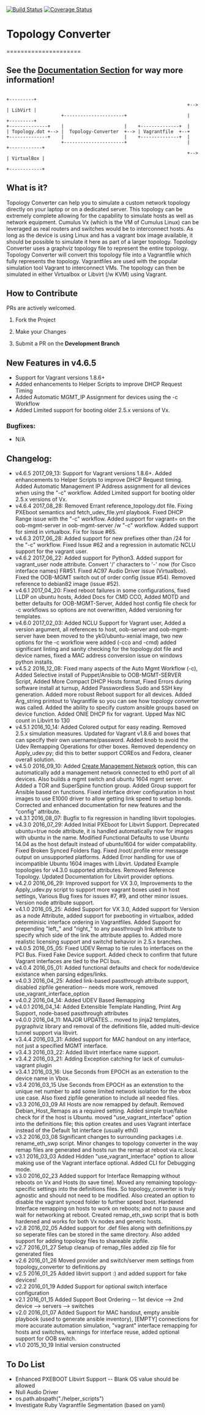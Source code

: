 [![Build Status](https://travis-ci.org/plumbis/topology_converter.svg?branch=refactor)](https://travis-ci.org/plumbis/topology_converter)  [![Coverage Status](https://coveralls.io/repos/github/plumbis/topology_converter/badge.svg?branch=refactor)](https://coveralls.io/github/plumbis/topology_converter?branch=refactor)
# Topology Converter
=====================


## See the [Documentation Section](./documentation) for way more information!



```
                                                                       +---------+
                                                                  +--> | LibVirt |
                    +----------------------+                      |    +---------+
+--------------+    |                      |    +--------------+  |
| Topology.dot +--> |  Topology-Converter  +--> | Vagrantfile  +--+
+--------------+    |                      |    +--------------+  |
                    +----------------------+                      |    +------------+
                                                                  +--> | VirtualBox |
                                                                       +------------+
```

## What is it?
Topology Converter can help you to simulate a custom network topology directly on your laptop or on a dedicated server. This topology can be extremely complete allowing for the capability to simulate hosts as well as network equipment. Cumulus Vx (which is the VM of Cumulus Linux) can be leveraged as real routers and switches would be to interconnect hosts. As long as the device is using Linux and has a vagrant box image available, it should be possible to simulate it here as part of a larger topology.
Topology Converter uses a graphviz topology file to represent the entire topology. Topology Converter will convert this topology file into a Vagrantfile which fully represents the topology. Vagrantfiles are used with the popular simulation tool Vagrant to interconnect VMs. The topology can then be simulated in either Virtualbox or Libvirt (/w KVM) using Vagrant.


## How to Contribute
PRs are actively welcomed.

1. Fork the Project

2. Make your Changes

3. Submit a PR on the **Development Branch**


## New Features in v4.6.5
* Support for Vagrant versions 1.8.6+
* Added enhancements to Helper Scripts to improve DHCP Request Timing
* Added Automatic MGMT_IP Assignment for devices using the -c Workflow
* Added Limited support for booting older 2.5.x versions of Vx.

### Bugfixes:
* N/A

## Changelog:
* v4\.6\.5 2017\_09\_13: Support for Vagrant versions 1.8.6+. Added enhancements to Helper Scripts to improve DHCP Request timing. Added Automatic Management IP Address assignment for all devices when using the "-c" workflow. Added Limited support for booting older 2.5.x versions of Vx.
* v4\.6\.4 2017\_08\_28: Removed Errant reference_topology.dot file. Fixing PXEboot semantics and fetch_udev_file.yml playbook. Fixed DHCP Range issue with the "-c" workflow. Added support for vagrant= on the oob-mgmt-server in oob-mgmt-server /w "-c" workflow. Added support for simid in virtualbox. Fix for Issue #65.
* v4\.6\.3 2017\_06\_28: Added support for new prefixes other than /24 for the "-c" workflow. Fixed Issue #62 and a regression in automatic NCLU support for the vagrant user.
* v4\.6\.2 2017\_06\_22: Added support for Python3. Added support for vagrant_user node attribute. Convert '/' characters to '-' now (for Cisco interface names) FR#51. Fixed AC97 Audio Driver issue (Virtualbox). Fixed the OOB-MGMT switch out of order config (issue #54). Removed reference to debian82 image (issue #52).
* v4\.6\.1 2017\_04\_20: Fixed reboot failures in some configurations, fixed LLDP on ubuntu hosts, Added Docs for CMD CCO, Added MOTD and better defaults for OOB-MGMT-Server, Added host config file check for -c workflows so options are not overwritten, Added versioning for templates.
* v4\.6\.0 2017\_02\_03: Added NCLU Support for Vagrant user, Added a version argument, all references to host, oob-server and oob-mgmt-server have been moved to the yk0/ubuntu-xenial image, two new options for the -c workflow were added (-cco and -cmd) added significant linting and sanity checking for the topology.dot file and device names, fixed a MAC address conversion issue on windows python installs.
* v4\.5\.2 2016\_12\_08: Fixed many aspects of the Auto Mgmt Workflow (-c), Added Selective install of Puppet/Ansible to OOB-MGMT-SERVER Script, Added More Compact DHCP Hosts format, Fixed Errors during software install at turnup, Added Passwordless Sudo and SSH key generation. Added more robust Reboot support for all devices. Added Arg_string printout to Vagrantfile so you can see how topology converter was called. Added the ability to specify custom ansible groups based on device function. Added ONIE DHCP fix for vagrant. Upped Max NIC count in Libvirt to 130
* v4\.5\.1 2016\_10\_14: Added Colored output for easy reading. Removed 2.5.x simulation measures. Updated for Vagrant v1.8.6 and boxes that can specify their own username/password. Added knob to avoid the Udev Remapping Operations for other boxes. Removed dependency on Apply_udev.py; did this to better support COREos and Fedora, cleaner overall solution.
* v4\.5\.0 2016\_09\_10: Added [Create Management Network](documentation/auto_mgmt_network) option, this can automatically add a management network connected to eth0 port of all devices. Also builds a mgmt switch and ubuntu 1604 mgmt server. Added a TOR and SuperSpine function group. Added Group support for Ansible based on functions. Fixed interface driver configuration in host images to use E1000 driver to allow getting link speed to setup bonds. Corrected and enhanced documentation for new features and the "config" attribute.
* v4\.3\.1 2016\_08\_07: Bugfix to fix regression in handling libvirt topologies.
* v4\.3\.0 2016\_07\_29: Added Initial PXEboot for Libvirt Support. Deprecated ubuntu=true node attribute, it is handled automatically now for images with ubuntu in the name. Modified Functional Defaults to use Ubuntu 14.04 as the host default instead of ubuntu1604 for wider compatability. Fixed Broken Synced Folders flag. Fixed /root/.profile error message output on unsupported platforms. Added Error handling for use of incompatible Ubuntu 1604 images with Libvirt. Updated Example topologies for v4.3.0 supported attributes. Removed Reference Topology. Updated Documentation for Libvirt provider options.
* v4\.2\.0 2016\_06\_29: Improved support for VX 3.0, Improvements to the Apply_udev.py script to support more vagrant boxes used in host settings, Various Bug fixes for issues #7, #9, and other minor issues. Version node attribute support.
* v4\.1\.0 2016\_05\_25: Added Support for VX 3.0, Added support for Version as a node Attribute, added support for pxebooting in virtualbox, added determinisic interface ordering in Vagrantfiles. Added Support for prepending "left_" and "right_" to any passthrough link attribute to specify which side of the link the attribute applies to. Added more realistic licensing support and switchd behavior in 2.5.x branches.
* v4\.0\.5 2016\_05\_05: Fixed UDEV Remap to tie rules to interfaces on the PCI Bus. Fixed Fake Device support. Added check to confirm that future Vagrant interfaces are tied to the PCI bus.
* v4\.0\.4 2016\_05\_01: Added functional defaults and check for node/device existance when parsing edges/links.
* v4\.0\.3 2016\_04\_25: Added link-based passthrough attribute support, disabled zipfile generation-- needs more work, removed use_vagrant_interface_option
* v4\.0\.2 2016\_04\_14: Added UDEV Based Remapping
* v4\.0\.1 2016\_04\_14: Added Extensible Template Handling, Print Arg Support, node-based passthrough attributes
* v4\.0\.0 2016\_04\_11: MAJOR UPDATES... moved to jinja2 templates, pygraphviz library and removal of the definitions file, added multi-device tunnel support via libvirt.
* v3\.4\.4 2016\_03\_31: Added support for MAC handout on any interface, not just a specified MGMT interface.
* v3\.4\.3 2016\_03\_22: Added libvirt interface name support.
* v3\.4\.2 2016\_03\_21: Adding Exception catching for lack of cumulus-vagrant plugin
* v3\.4\.1 2016\_03\_16: Use Seconds from EPOCH as an extenstion to the device name in Vbox.
* v3\.4 2016\_03\_15 Use Seconds from EPOCH as an extenstion to the unique net number to add some limited network isolation for the vbox use case. Also fixed zipfile generation to include all needed files.
* v3\.3 2016\_03\_09 All Hosts are now remapped by default. Removed Debian_Host_Remaps as a required setting. Added simple true/false check for if the host is Ubuntu. moved "use_vagrant_interface" option into the definitions file; this option creates and uses Vagrant interface instead of the Default 1st interface (usually eth0)
* v3\.2 2016\_03\_08 Significant changes to surrounding packages i.e. rename_eth_swp script. Minor changes to topology converter in the way remap files are generated and hosts run the remap at reboot via rc.local.
* v3\.1 2016\_03\_03 Added Hidden "use_vagrant_interface" option to allow making use of the Vagrant interface optional. Added CLI for Debugging mode.
* v3\.0 2016\_02\_23 Added support for Interface Remapping without reboots on Vx and Hosts (to save time). Moved any remaining topology-specific settings into the definitions files. So topology_converter is truly agnostic and should not need to be modified. Also created an option to disable the vagrant synced folder to further speed boot. Hardened Interface remapping on hosts to work on reboots; and not to pause and wait for networking at reboot. Created remap_eth_swp script that is both hardened and works for both Vx nodes and generic hosts.
* v2\.8 2016\_02\_05 Added support for .def files along with definitions.py so seperate files can be stored in the same directory. Also added support for adding topology files to shareable zipfile.
* v2\.7 2016\_01\_27 Setup cleanup of remap_files added zip file for generated files
* v2\.6 2016\_01\_26 Moved provider and switch/server mem settings from topology_converter to definitions.py
* v2\.5 2016\_01\_25 Added libvirt support :) and added support for fake devices!
* v2\.2 2016\_01\_19 Added Support for optional switch interface configuration
* v2\.1 2016\_01\_15 Added Support Boot Ordering -- 1st device --> 2nd device --> servers --> switches
* v2\.0 2016\_01\_07 Added Support for MAC handout, empty ansible playbook (used to generate ansible inventory), [EMPTY] connections for more accurate automation simulation,
"vagrant" interface remapping for hosts and switches, warnings for interface reuse, added optional support for OOB switch.
* v1\.0 2015\_10\_19 Initial version constructed

## To Do List
* Enhanced PXEBOOT Libvirt Support -- Blank OS value should be allowed
* Null Audio Driver
* os.path.abspath("./helper_scripts")
* Investigate Ruby Vagrantfile Segmentation (based on yaml)
